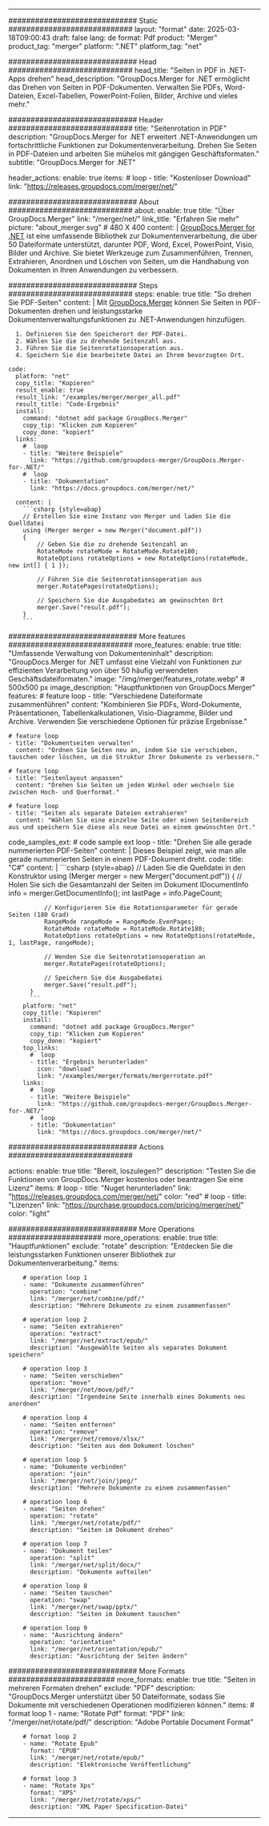 
---
############################# Static ############################
layout: "format"
date:  2025-03-18T09:00:43
draft: false
lang: de
format: Pdf
product: "Merger"
product_tag: "merger"
platform: ".NET"
platform_tag: "net"

############################# Head ############################
head_title: "Seiten in PDF in .NET-Apps drehen"
head_description: "GroupDocs.Merger for .NET ermöglicht das Drehen von Seiten in PDF-Dokumenten. Verwalten Sie PDFs, Word-Dateien, Excel-Tabellen, PowerPoint-Folien, Bilder, Archive und vieles mehr."

############################# Header ############################
title: "Seitenrotation in PDF" 
description: "GroupDocs.Merger for .NET erweitert .NET-Anwendungen um fortschrittliche Funktionen zur Dokumentenverarbeitung. Drehen Sie Seiten in PDF-Dateien und arbeiten Sie mühelos mit gängigen Geschäftsformaten."
subtitle: "GroupDocs.Merger for .NET" 

header_actions:
  enable: true
  items:
    #  loop
    - title: "Kostenloser Download"
      link: "https://releases.groupdocs.com/merger/net/"
      
############################# About ############################
about:
    enable: true
    title: "Über GroupDocs.Merger"
    link: "/merger/net/"
    link_title: "Erfahren Sie mehr"
    picture: "about_merger.svg" # 480 X 400
    content: |
       [GroupDocs.Merger for .NET](/merger/net/) ist eine umfassende Bibliothek zur Dokumentenverarbeitung, die über 50 Dateiformate unterstützt, darunter PDF, Word, Excel, PowerPoint, Visio, Bilder und Archive. Sie bietet Werkzeuge zum Zusammenführen, Trennen, Extrahieren, Anordnen und Löschen von Seiten, um die Handhabung von Dokumenten in Ihren Anwendungen zu verbessern.

############################# Steps ############################
steps:
    enable: true
    title: "So drehen Sie PDF-Seiten"
    content: |
      Mit [GroupDocs.Merger](/merger/net/) können Sie Seiten in PDF-Dokumenten drehen und leistungsstarke Dokumentenverwaltungsfunktionen zu .NET-Anwendungen hinzufügen.
      
      1. Definieren Sie den Speicherort der PDF-Datei.
      2. Wählen Sie die zu drehende Seitenzahl aus.
      3. Führen Sie die Seitenrotationsoperation aus.
      4. Speichern Sie die bearbeitete Datei an Ihrem bevorzugten Ort.
   
    code:
      platform: "net"
      copy_title: "Kopieren"
      result_enable: true
      result_link: "/examples/merger/merger_all.pdf"
      result_title: "Code-Ergebnis"
      install:
        command: "dotnet add package GroupDocs.Merger"
        copy_tip: "Klicken zum Kopieren"
        copy_done: "kopiert"
      links:
        #  loop
        - title: "Weitere Beispiele"
          link: "https://github.com/groupdocs-merger/GroupDocs.Merger-for-.NET/"
        #  loop
        - title: "Dokumentation"
          link: "https://docs.groupdocs.com/merger/net/"
          
      content: |
        ```csharp {style=abap}
        // Erstellen Sie eine Instanz von Merger und laden Sie die Quelldatei
        using (Merger merger = new Merger("document.pdf"))
        {
            // Geben Sie die zu drehende Seitenzahl an
            RotateMode rotateMode = RotateMode.Rotate180;
            RotateOptions rotateOptions = new RotateOptions(rotateMode, new int[] { 1 });

            // Führen Sie die Seitenrotationsoperation aus
            merger.RotatePages(rotateOptions);

            // Speichern Sie die Ausgabedatei am gewünschten Ort
            merger.Save("result.pdf");
        }
        ```            

############################# More features ############################
more_features:
  enable: true
  title: "Umfassende Verwaltung von Dokumenteninhalt"
  description: "GroupDocs.Merger for .NET umfasst eine Vielzahl von Funktionen zur effizienten Verarbeitung von über 50 häufig verwendeten Geschäftsdateiformaten."
  image: "/img/merger/features_rotate.webp" # 500x500 px
  image_description: "Hauptfunktionen von GroupDocs.Merger"
  features:
    # feature loop
    - title: "Verschiedene Dateiformate zusammenführen"
      content: "Kombinieren Sie PDFs, Word-Dokumente, Präsentationen, Tabellenkalkulationen, Visio-Diagramme, Bilder und Archive. Verwenden Sie verschiedene Optionen für präzise Ergebnisse."

    # feature loop
    - title: "Dokumentseiten verwalten"
      content: "Ordnen Sie Seiten neu an, indem Sie sie verschieben, tauschen oder löschen, um die Struktur Ihrer Dokumente zu verbessern."

    # feature loop
    - title: "Seitenlayout anpassen"
      content: "Drehen Sie Seiten um jeden Winkel oder wechseln Sie zwischen Hoch- und Querformat."

    # feature loop
    - title: "Seiten als separate Dateien extrahieren"
      content: "Wählen Sie eine einzelne Seite oder einen Seitenbereich aus und speichern Sie diese als neue Datei an einem gewünschten Ort."
      
  code_samples_ext:
    # code sample ext loop
    - title: "Drehen Sie alle gerade nummerierten PDF-Seiten"
      content: |
        Dieses Beispiel zeigt, wie man alle gerade nummerierten Seiten in einem PDF-Dokument dreht.
      code:
        title: "C#"
        content: |
          ```csharp {style=abap}
          // Laden Sie die Quelldatei in den Konstruktor
          using (Merger merger = new Merger("document.pdf"))
          {
              // Holen Sie sich die Gesamtanzahl der Seiten im Dokument
              IDocumentInfo info = merger.GetDocumentInfo();
              int lastPage = info.PageCount;

              // Konfigurieren Sie die Rotationsparameter für gerade Seiten (180 Grad)
              RangeMode rangeMode = RangeMode.EvenPages;
              RotateMode rotateMode = RotateMode.Rotate180;
              RotateOptions rotateOptions = new RotateOptions(rotateMode, 1, lastPage, rangeMode);
          
              // Wenden Sie die Seitenrotationsoperation an
              merger.RotatePages(rotateOptions);

              // Speichern Sie die Ausgabedatei
              merger.Save("result.pdf");
          }
          ```
        platform: "net"
        copy_title: "Kopieren"
        install:
          command: "dotnet add package GroupDocs.Merger"
          copy_tip: "Klicken zum Kopieren"
          copy_done: "kopiert"
        top_links:
          #  loop
          - title: "Ergebnis herunterladen"
            icon: "download"
            link: "/examples/merger/formats/mergerrotate.pdf"
        links:
          #  loop
          - title: "Weitere Beispiele"
            link: "https://github.com/groupdocs-merger/GroupDocs.Merger-for-.NET/"
          #  loop
          - title: "Dokumentation"
            link: "https://docs.groupdocs.com/merger/net/"
            

            


############################# Actions ############################

actions:
  enable: true
  title: "Bereit, loszulegen?"
  description: "Testen Sie die Funktionen von GroupDocs.Merger kostenlos oder beantragen Sie eine Lizenz"
  items:
    #  loop
    - title: "Nuget herunterladen"
      link: "https://releases.groupdocs.com/merger/net/"
      color: "red"
        #  loop
    - title: "Lizenzen"
      link: "https://purchase.groupdocs.com/pricing/merger/net/"
      color: "light"


############################# More Operations #####################
more_operations:
    enable: true
    title: "Hauptfunktionen"
    exclude: "rotate"
    description: "Entdecken Sie die leistungsstarken Funktionen unserer Bibliothek zur Dokumentenverarbeitung."
    items: 
          
        # operation loop 1
        - name: "Dokumente zusammenführen"
          operation: "combine"
          link: "/merger/net/combine/pdf/"
          description: "Mehrere Dokumente zu einem zusammenfassen"

        # operation loop 2
        - name: "Seiten extrahieren"
          operation: "extract"
          link: "/merger/net/extract/epub/"
          description: "Ausgewählte Seiten als separates Dokument speichern"

        # operation loop 3
        - name: "Seiten verschieben"
          operation: "move"
          link: "/merger/net/move/pdf/"
          description: "Irgendeine Seite innerhalb eines Dokuments neu anordnen"

        # operation loop 4
        - name: "Seiten entfernen"
          operation: "remove"
          link: "/merger/net/remove/xlsx/"
          description: "Seiten aus dem Dokument löschen"

        # operation loop 5
        - name: "Dokumente verbinden"
          operation: "join"
          link: "/merger/net/join/jpeg/"
          description: "Mehrere Dokumente zu einem zusammenfassen"

        # operation loop 6
        - name: "Seiten drehen"
          operation: "rotate"
          link: "/merger/net/rotate/pdf/"
          description: "Seiten im Dokument drehen"

        # operation loop 7
        - name: "Dokument teilen"
          operation: "split"
          link: "/merger/net/split/docx/"
          description: "Dokumente aufteilen"

        # operation loop 8
        - name: "Seiten tauschen"
          operation: "swap"
          link: "/merger/net/swap/pptx/"
          description: "Seiten im Dokument tauschen"

        # operation loop 9
        - name: "Ausrichtung ändern"
          operation: "orientation"
          link: "/merger/net/orientation/epub/"
          description: "Ausrichtung der Seiten ändern"
          
        
          
############################# More Formats ########################
more_formats:
    enable: true
    title: "Seiten in mehreren Formaten drehen"
    exclude: "PDF"
    description: "GroupDocs.Merger unterstützt über 50 Dateiformate, sodass Sie Dokumente mit verschiedenen Operationen modifizieren können."
    items: 
        # format loop 1
        - name: "Rotate Pdf"
          format: "PDF"
          link: "/merger/net/rotate/pdf/"
          description: "Adobe Portable Document Format"

        # format loop 2
        - name: "Rotate Epub"
          format: "EPUB"
          link: "/merger/net/rotate/epub/"
          description: "Elektronische Veröffentlichung"

        # format loop 3
        - name: "Rotate Xps"
          format: "XPS"
          link: "/merger/net/rotate/xps/"
          description: "XML Paper Specification-Datei"


---